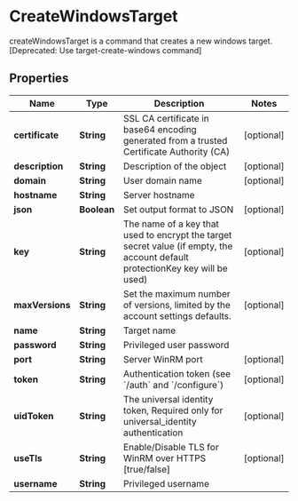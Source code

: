 

# CreateWindowsTarget

createWindowsTarget is a command that creates a new windows target. [Deprecated: Use target-create-windows command]

## Properties

Name | Type | Description | Notes
------------ | ------------- | ------------- | -------------
**certificate** | **String** | SSL CA certificate in base64 encoding generated from a trusted Certificate Authority (CA) |  [optional]
**description** | **String** | Description of the object |  [optional]
**domain** | **String** | User domain name |  [optional]
**hostname** | **String** | Server hostname | 
**json** | **Boolean** | Set output format to JSON |  [optional]
**key** | **String** | The name of a key that used to encrypt the target secret value (if empty, the account default protectionKey key will be used) |  [optional]
**maxVersions** | **String** | Set the maximum number of versions, limited by the account settings defaults. |  [optional]
**name** | **String** | Target name | 
**password** | **String** | Privileged user password | 
**port** | **String** | Server WinRM port |  [optional]
**token** | **String** | Authentication token (see &#x60;/auth&#x60; and &#x60;/configure&#x60;) |  [optional]
**uidToken** | **String** | The universal identity token, Required only for universal_identity authentication |  [optional]
**useTls** | **String** | Enable/Disable TLS for WinRM over HTTPS [true/false] |  [optional]
**username** | **String** | Privileged username | 



